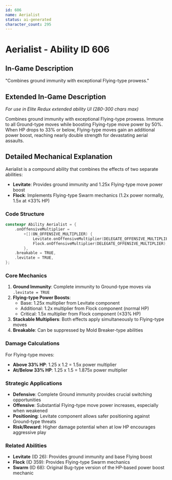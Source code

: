 ```yaml
---
id: 606
name: Aerialist
status: ai-generated
character_count: 295
---
```


# Aerialist - Ability ID 606

## In-Game Description
"Combines ground immunity with exceptional Flying-type prowess."

## Extended In-Game Description
*For use in Elite Redux extended ability UI (280-300 chars max)*

Combines ground immunity with exceptional Flying-type prowess. Immune to all Ground-type moves while boosting Flying-type move power by 50%. When HP drops to 33% or below, Flying-type moves gain an additional power boost, reaching nearly double strength for devastating aerial assaults.

## Detailed Mechanical Explanation

Aerialist is a compound ability that combines the effects of two separate abilities:
- **Levitate**: Provides ground immunity and 1.25x Flying-type move power boost
- **Flock**: Implements Flying-type Swarm mechanics (1.2x power normally, 1.5x at ≤33% HP)

### Code Structure
```cpp
constexpr Ability Aerialist = {
    .onOffensiveMultiplier =
        +[](ON_OFFENSIVE_MULTIPLIER) {
            Levitate.onOffensiveMultiplier(DELEGATE_OFFENSIVE_MULTIPLIER);
            Flock.onOffensiveMultiplier(DELEGATE_OFFENSIVE_MULTIPLIER);
        },
    .breakable = TRUE,
    .levitate = TRUE,
};
```

### Core Mechanics

1. **Ground Immunity**: Complete immunity to Ground-type moves via `.levitate = TRUE`
2. **Flying-type Power Boosts**: 
   - Base: 1.25x multiplier from Levitate component
   - Additional: 1.2x multiplier from Flock component (normal HP)
   - Critical: 1.5x multiplier from Flock component (≤33% HP)
3. **Stackable Multipliers**: Both effects apply simultaneously to Flying-type moves
4. **Breakable**: Can be suppressed by Mold Breaker-type abilities

### Damage Calculations

For Flying-type moves:
- **Above 33% HP**: 1.25 x 1.2 = 1.5x power multiplier
- **At/Below 33% HP**: 1.25 x 1.5 = 1.875x power multiplier

### Strategic Applications

- **Defensive**: Complete Ground immunity provides crucial switching opportunities
- **Offensive**: Substantial Flying-type move power increases, especially when weakened
- **Positioning**: Levitate component allows safer positioning against Ground-type threats
- **Risk/Reward**: Higher damage potential when at low HP encourages aggressive play


### Related Abilities
- **Levitate** (ID 26): Provides ground immunity and base Flying boost
- **Flock** (ID 359): Provides Flying-type Swarm mechanics
- **Swarm** (ID 68): Original Bug-type version of the HP-based power boost mechanic